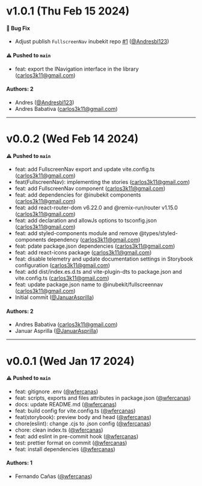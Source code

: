 # v1.0.1 (Thu Feb 15 2024)

#### 🐛 Bug Fix

- Adjust publish `FullscreenNav` inubekit repo [#1](https://github.com/selsa-inube/inubekit-fullscreennav/pull/1) ([@Andresbl123](https://github.com/Andresbl123))

#### ⚠️ Pushed to `main`

- feat: export the INavigation interface in the library (carlos3k11@gmail.com)

#### Authors: 2

- Andres ([@Andresbl123](https://github.com/Andresbl123))
- Andres Babativa (carlos3k11@gmail.com)

---

# v0.0.2 (Wed Feb 14 2024)

#### ⚠️ Pushed to `main`

- feat: add FullscreenNav export and update vite.config.ts (carlos3k11@gmail.com)
- feat(FullscreenNav): implementing the stories (carlos3k11@gmail.com)
- feat: add FullscreenNav component (carlos3k11@gmail.com)
- feat: add dependencies for @inubekit components (carlos3k11@gmail.com)
- feat: add react-router-dom v6.22.0 and @remix-run/router v1.15.0 (carlos3k11@gmail.com)
- feat: add declaration and allowJs options to tsconfig.json (carlos3k11@gmail.com)
- feat: add styled-components module and remove @types/styled-components dependency (carlos3k11@gmail.com)
- feat: pdate package.json dependencies (carlos3k11@gmail.com)
- feat: add react-icons package (carlos3k11@gmail.com)
- feat: disable telemetry and update documentation settings in Storybook configuration (carlos3k11@gmail.com)
- feat: add dist/index.es.d.ts and vite-plugin-dts to package.json and vite.config.ts (carlos3k11@gmail.com)
- feat: update package.json name to @inubekit/fullscreennav (carlos3k11@gmail.com)
- Initial commit ([@JanuarAsprilla](https://github.com/JanuarAsprilla))

#### Authors: 2

- Andres Babativa (carlos3k11@gmail.com)
- Januar Asprilla  ([@JanuarAsprilla](https://github.com/JanuarAsprilla))

---

# v0.0.1 (Wed Jan 17 2024)

#### ⚠️ Pushed to `main`

- feat: gitignore .env ([@wfercanas](https://github.com/wfercanas))
- feat: scripts, exports and files attributes in package.json ([@wfercanas](https://github.com/wfercanas))
- docs: update README.md ([@wfercanas](https://github.com/wfercanas))
- feat: build config for vite.config.ts ([@wfercanas](https://github.com/wfercanas))
- feat(storybook): preview body and head ([@wfercanas](https://github.com/wfercanas))
- chore(eslint): change .cjs to .json config ([@wfercanas](https://github.com/wfercanas))
- chore: clean index.ts ([@wfercanas](https://github.com/wfercanas))
- feat: add eslint in pre-commit hook ([@wfercanas](https://github.com/wfercanas))
- test: prettier format on commit ([@wfercanas](https://github.com/wfercanas))
- feat: install dependencies ([@wfercanas](https://github.com/wfercanas))

#### Authors: 1

- Fernando Cañas ([@wfercanas](https://github.com/wfercanas))
